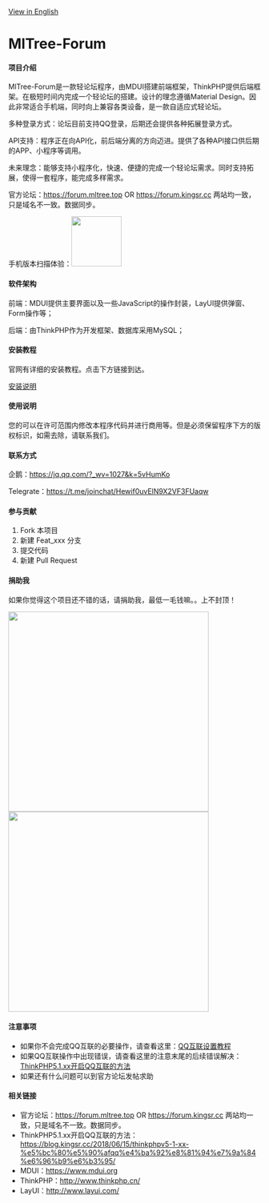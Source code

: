 [View in English](en.readme.md)

# MlTree-Forum

#### 项目介绍

MlTree-Forum是一款轻论坛程序，由MDUI搭建前端框架，ThinkPHP提供后端框架。在极短时间内完成一个轻论坛的搭建。设计的理念遵循Material Design。因此非常适合手机端，同时向上兼容各类设备，是一款自适应式轻论坛。

多种登录方式：论坛目前支持QQ登录，后期还会提供各种拓展登录方式。

API支持：程序正在向API化，前后端分离的方向迈进。提供了各种API接口供后期的APP、小程序等调用。

未来理念：能够支持小程序化，快速、便捷的完成一个轻论坛需求。同时支持拓展，使得一套程序，能完成多样需求。

官方论坛：https://forum.mltree.top OR https://forum.kingsr.cc 两站均一致，只是域名不一致。数据同步。

手机版本扫描体验：<img src="https://i.loli.net/2018/06/28/5b34ff00efd5d.bmp" witd="100" height="100">

#### 软件架构

前端：MDUI提供主要界面以及一些JavaScript的操作封装，LayUI提供弹窗、Form操作等；

后端：由ThinkPHP作为开发框架、数据库采用MySQL；

#### 安装教程

官网有详细的安装教程。点击下方链接到达。

[安装说明](https://forum.mltree.top/topic/2.html)

#### 使用说明

您的可以在许可范围内修改本程序代码并进行商用等。但是必须保留程序下方的版权标识，如需去除，请联系我们。

#### 联系方式

企鹅：https://jq.qq.com/?_wv=1027&k=5vHumKo

Telegrate：https://t.me/joinchat/Hewif0uvElN9X2VF3FUaqw

#### 参与贡献

1. Fork 本项目
2. 新建 Feat_xxx 分支
3. 提交代码
4. 新建 Pull Request

#### 捐助我

如果你觉得这个项目还不错的话，请捐助我，最低一毛钱嘛。。上不封顶！

<img src="https://i.loli.net/2018/06/28/5b34fecb37133.jpg" witd="300" height="400">
<img src="https://i.loli.net/2018/06/28/5b34fecb62d1d.png" witd="300" height="400">

#### 注意事项

- 如果你不会完成QQ互联的必要操作，请查看这里：[QQ互联设置教程](https://forum.kingsr.cc/topic/11.html)
- 如果QQ互联操作中出现错误，请查看这里的注意末尾的后续错误解决：[ThinkPHP5.1.xx开启QQ互联的方法](https://blog.kingsr.cc/2018/06/15/thinkphpv5-1-xx-%e5%bc%80%e5%90%afqq%e4%ba%92%e8%81%94%e7%9a%84%e6%96%b9%e6%b3%95/)
- 如果还有什么问题可以到官方论坛发帖求助

#### 相关链接

- 官方论坛：https://forum.mltree.top OR https://forum.kingsr.cc 两站均一致，只是域名不一致。数据同步。
- ThinkPHP5.1.xx开启QQ互联的方法：https://blog.kingsr.cc/2018/06/15/thinkphpv5-1-xx-%e5%bc%80%e5%90%afqq%e4%ba%92%e8%81%94%e7%9a%84%e6%96%b9%e6%b3%95/
- MDUI：https://www.mdui.org
- ThinkPHP：http://www.thinkphp.cn/
- LayUI：http://www.layui.com/

